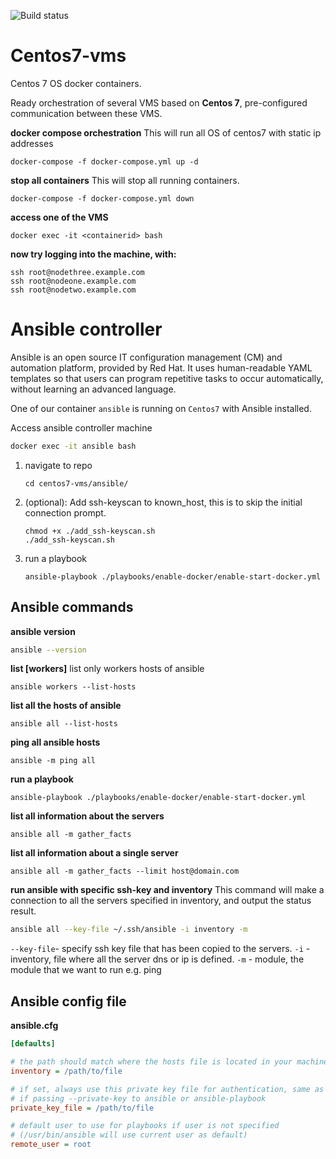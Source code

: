 ![Build status](https://github.com/mb-wali/centos7-vms/actions/workflows/docker.yml/badge.svg)
# Centos7-vms
Centos 7 OS docker containers.

Ready orchestration of several VMS based on **Centos 7**, 
pre-configured communication between these VMS.


**docker compose orchestration**
This will run all OS of centos7 with static ip addresses
```docker
docker-compose -f docker-compose.yml up -d
```

**stop all containers**
This will stop all running containers.
```docker
docker-compose -f docker-compose.yml down
```

**access one of the VMS**

```shell
docker exec -it <containerid> bash
```

**now try logging into the machine, with:**

```shell
ssh root@nodethree.example.com
ssh root@nodeone.example.com
ssh root@nodetwo.example.com
```

# Ansible controller
Ansible is an open source IT configuration management (CM) and automation platform, provided by Red Hat. It uses human-readable YAML templates so that users can program repetitive tasks to occur automatically, without learning an advanced language.

One of our container `ansible` is running on `Centos7` with Ansible installed.

Access ansible controller machine
```bash
docker exec -it ansible bash
```

1. navigate to repo

    ```shell
    cd centos7-vms/ansible/
    ```

2. (optional): Add ssh-keyscan to known_host, this is to skip the initial connection prompt.  
    ```shell
    chmod +x ./add_ssh-keyscan.sh
    ./add_ssh-keyscan.sh
    ```

3. run a playbook
    ```shell
    ansible-playbook ./playbooks/enable-docker/enable-start-docker.yml
    ```


## Ansible commands

**ansible version**
```bash
ansible --version
```

**list [workers]**
list only workers hosts of ansible
```shell
ansible workers --list-hosts
```

**list all the hosts of ansible**
```shell
ansible all --list-hosts
```

**ping all ansible hosts**
```shell
ansible -m ping all
```

**run a playbook**
```shell
ansible-playbook ./playbooks/enable-docker/enable-start-docker.yml
```

**list all information about the servers**
```shell
ansible all -m gather_facts
```

**list all information about a single server**
```shell
ansible all -m gather_facts --limit host@domain.com
```

**run ansible with specific ssh-key and inventory**
This command will make a connection to all the servers specified in inventory, and output the status result.
```bash
ansible all --key-file ~/.ssh/ansible -i inventory -m 
```
`--key-file`- specify ssh key file that has been copied to the servers.
`-i` - inventory, file where all the server dns or ip is defined.
`-m` - module, the module that we want to run e.g. ping

## Ansible config file
**ansible.cfg**
```cfg
[defaults]

# the path should match where the hosts file is located in your machine
inventory = /path/to/file

# if set, always use this private key file for authentication, same as
# if passing --private-key to ansible or ansible-playbook
private_key_file = /path/to/file

# default user to use for playbooks if user is not specified
# (/usr/bin/ansible will use current user as default)
remote_user = root
```

